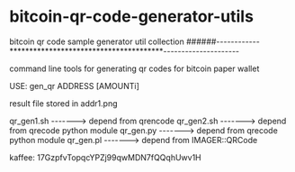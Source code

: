 # bitcoin-qr-code-generator-utils
bitcoin qr code sample generator util collection
######------------***************************************---------------------


command line tools for generating qr codes for bitcoin paper wallet


USE:
gen_qr  ADDRESS   [AMOUNTi]

result file stored in addr1.png

qr_gen1.sh ------->  depend from qrencode
qr_gen2.sh ------->  depend from qrecode python module
qr_gen.py  ------->  depend from qrecode python module
qr_gen.pl  ------->  depend from IMAGER::QRCode



kaffee:  17GzpfvTopqcYPZj99qwMDN7fQQqhUwv1H
